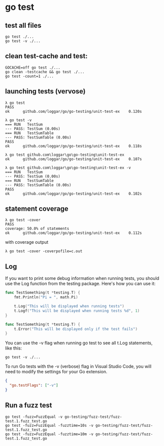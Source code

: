 # go test

## test all files

```
go test ./...
go test -v ./...
```

## clean test-cache and test:

```
GOCACHE=off go test ./...
go clean -testcache && go test ./...
go test -count=1 ./...
```

## launching tests (vervose)

```
λ go test
PASS
ok      github.com/loggar/go/go-testing/unit-test-ex    0.120s

λ go test -v
=== RUN   TestSum
--- PASS: TestSum (0.00s)
=== RUN   TestSumTable
--- PASS: TestSumTable (0.00s)
PASS
ok      github.com/loggar/go/go-testing/unit-test-ex    0.118s

λ go test github.com\loggar\go\go-testing\unit-test-ex
ok      github.com/loggar/go/go-testing/unit-test-ex    0.107s

λ go test github.com\loggar\go\go-testing\unit-test-ex -v
=== RUN   TestSum
--- PASS: TestSum (0.00s)
=== RUN   TestSumTable
--- PASS: TestSumTable (0.00s)
PASS
ok      github.com/loggar/go/go-testing/unit-test-ex    0.102s
```

## statement coverage

```
λ go test -cover
PASS
coverage: 50.0% of statements
ok      github.com/loggar/go/go-testing/unit-test-ex    0.112s
```

with coverage output

```
λ go test -cover -coverpofile=c.out
```

## Log

If you want to print some debug information when running tests, you should use the Log function from the testing package. Here's how you can use it:

```go
func TestSomething(t *testing.T) {
    fmt.Println("Pi = ", math.Pi)

    t.Log("This will be displayed when running tests")
    t.Logf("This will be displayed when running tests %d", 1)
}

func TestSomething(t *testing.T) {
    t.Error("This will be displayed only if the test fails")
}
```

You can use the -v flag when running go test to see all t.Log statements, like this:

```
go test -v ./...
```

To run Go tests with the -v (verbose) flag in Visual Studio Code, you will need to modify the settings for your Go extension.

```json
{
  "go.testFlags": ["-v"]
}
```

## Run a fuzz test

```
go test -fuzz=FuzzEqual -v go-testing/fuzz-test/fuzz-test.1.fuzz_test.go
go test -fuzz=FuzzEqual -fuzztime=10s -v go-testing/fuzz-test/fuzz-test.1.fuzz_test.go
go test -fuzz=FuzzEqual -fuzztime=10m -v go-testing/fuzz-test/fuzz-test.1.fuzz_test.go
```
